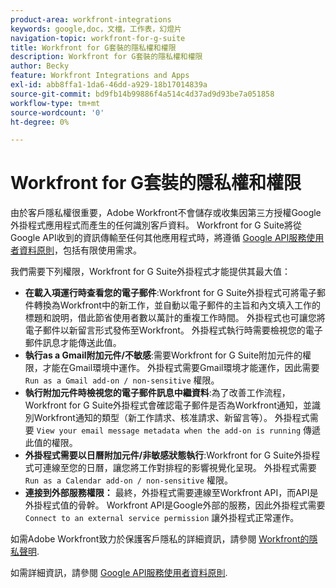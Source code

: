 ```yaml
---
product-area: workfront-integrations
keywords: google,doc，文檔，工作表，幻燈片
navigation-topic: workfront-for-g-suite
title: Workfront for G套裝的隱私權和權限
description: Workfront for G套裝的隱私權和權限
author: Becky
feature: Workfront Integrations and Apps
exl-id: abb8ffa1-1da6-46dd-a929-18b17014839a
source-git-commit: bd9fb14b99886f4a514c4d37ad9d93be7a051858
workflow-type: tm+mt
source-wordcount: '0'
ht-degree: 0%

---
```


# Workfront for G套裝的隱私權和權限

由於客戶隱私權很重要，Adobe Workfront不會儲存或收集因第三方授權Google外掛程式應用程式而產生的任何識別客戶資料。 Workfront for G Suite將從Google API收到的資訊傳輸至任何其他應用程式時，將遵循 [Google API服務使用者資料原則](https://developers.google.com/terms/api-services-user-data-policy)，包括有限使用需求。

我們需要下列權限，Workfront for G Suite外掛程式才能提供其最大值：

* **在載入項運行時查看您的電子郵件**:Workfront for G Suite外掛程式可將電子郵件轉換為Workfront中的新工作，並自動以電子郵件的主旨和內文填入工作的標題和說明，借此節省使用者數以萬計的重複工作時間。 外掛程式也可讓您將電子郵件以新留言形式發佈至Workfront。 外掛程式執行時需要檢視您的電子郵件訊息才能傳送此值。
* **執行as a Gmail附加元件/不敏感**:需要Workfront for G Suite附加元件的權限，才能在Gmail環境中運作。 外掛程式需要Gmail環境才能運作，因此需要 `Run as a Gmail add-on / non-sensitive` 權限。
* **執行附加元件時檢視您的電子郵件訊息中繼資料**:為了改善工作流程，Workfront for G Suite外掛程式會確認電子郵件是否為Workfront通知，並識別Workfront通知的類型（新工作請求、核准請求、新留言等）。 外掛程式需要 `View your email message metadata when the add-on is running` 傳遞此值的權限。
* **外掛程式需要以日曆附加元件/非敏感狀態執行**:Workfront for G Suite外掛程式可連線至您的日曆，讓您將工作對排程的影響視覺化呈現。 外掛程式需要 `Run as a Calendar add-on / non-sensitive` 權限。
* **連接到外部服務權限：** 最終，外掛程式需要連線至Workfront API，而API是外掛程式值的骨幹。 Workfront API是Google外部的服務，因此外掛程式需要 `Connect to an external service permission` 讓外掛程式正常運作。

如需Adobe Workfront致力於保護客戶隱私的詳細資訊，請參閱 [Workfront的隱私聲明](https://www.adobe.com/content/dam/cc/en/legal/terms/enterprise/pdfs/Privacy-Notice-and-Privacy-Shield-Statement-Adobe-Workfront.pdf).

如需詳細資訊，請參閱 [Google API服務使用者資料原則](https://developers.google.com/terms/api-services-user-data-policy).
